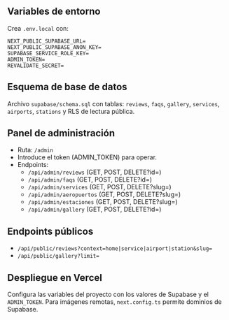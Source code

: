 ## Variables de entorno

Crea `.env.local` con:

```env
NEXT_PUBLIC_SUPABASE_URL=
NEXT_PUBLIC_SUPABASE_ANON_KEY=
SUPABASE_SERVICE_ROLE_KEY=
ADMIN_TOKEN=
REVALIDATE_SECRET=
```

## Esquema de base de datos

Archivo `supabase/schema.sql` con tablas: `reviews`, `faqs`, `gallery`, `services`, `airports`, `stations` y RLS de lectura pública.

## Panel de administración

- Ruta: `/admin`
- Introduce el token (ADMIN_TOKEN) para operar.
- Endpoints:
  - `/api/admin/reviews` (GET, POST, DELETE?id=)
  - `/api/admin/faqs` (GET, POST, DELETE?id=)
  - `/api/admin/services` (GET, POST, DELETE?slug=)
  - `/api/admin/aeropuertos` (GET, POST, DELETE?slug=)
  - `/api/admin/estaciones` (GET, POST, DELETE?slug=)
  - `/api/admin/gallery` (GET, POST, DELETE?id=)

## Endpoints públicos

- `/api/public/reviews?context=home|service|airport|station&slug=`
- `/api/public/gallery?limit=`

## Despliegue en Vercel

Configura las variables del proyecto con los valores de Supabase y el `ADMIN_TOKEN`. Para imágenes remotas, `next.config.ts` permite dominios de Supabase.
